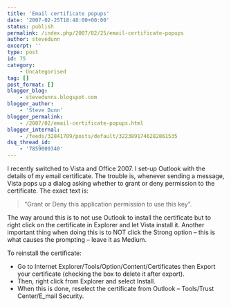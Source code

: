 ```yaml
---
title: 'Email certificate popups'
date: '2007-02-25T18:48:00+00:00'
status: publish
permalink: /index.php/2007/02/25/email-certificate-popups
author: stevedunn
excerpt: ''
type: post
id: 75
category:
    - Uncategorised
tag: []
post_format: []
blogger_blog:
    - stevedunns.blogspot.com
blogger_author:
    - 'Steve Dunn'
blogger_permalink:
    - /2007/02/email-certificate-popups.html
blogger_internal:
    - /feeds/32841709/posts/default/3223891746282861535
dsq_thread_id:
    - '7859009340'
---
```

I recently switched to Vista and Office 2007. I set-up Outlook with the details of my email certificate. The trouble is, whenever sending a message, Vista pops up a dialog asking whether to grant or deny permission to the certificate. The exact text is:

> “Grant or Deny this application permission to use this key”.

The way around this is to not use Outlook to install the certificate but to right click on the certificate in Explorer and let Vista install it. Another important thing when doing this is to NOT click the Strong option – this is what causes the prompting – leave it as Medium.

To reinstall the certificate:

- Go to Internet Explorer/Tools/Option/Content/Certificates then Export your certificate (checking the box to delete it after export).
- Then, right click from Explorer and select Install.
- When this is done, reselect the certificate from Outlook – Tools/Trust Center/E\_mail Security.